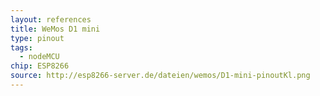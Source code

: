 ```yaml
---
layout: references
title: WeMos D1 mini
type: pinout
tags:
  - nodeMCU
chip: ESP8266
source: http://esp8266-server.de/dateien/wemos/D1-mini-pinoutKl.png
---
```

